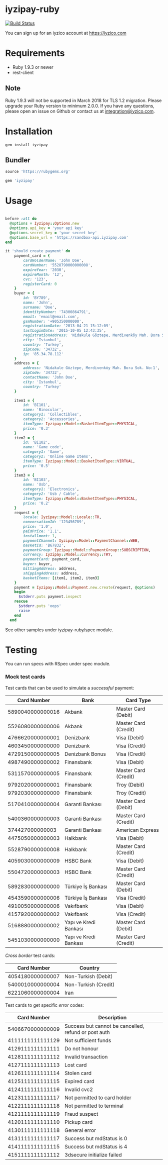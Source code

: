 # iyzipay-ruby

[![Build Status](https://travis-ci.org/iyzico/iyzipay-ruby.svg?branch=master)](https://travis-ci.org/iyzico/iyzipay-ruby)

You can sign up for an iyzico account at https://iyzico.com

# Requirements

* Ruby 1.9.3 or newer
* rest-client

## Note

Ruby 1.9.3 will not be supported in March 2018 for TLS 1.2 migration. Please upgrade your Ruby version to minimum 2.0.0. If you have any questions, please open an issue on Github or contact us at integration@iyzico.com.

# Installation

    gem install iyzipay

## Bundler

``` ruby
source 'https://rubygems.org'

gem 'iyzipay'

```

# Usage

```ruby

before :all do
  @options = Iyzipay::Options.new
  @options.api_key = 'your api key'
  @options.secret_key = 'your secret key'
  @options.base_url = 'https://sandbox-api.iyzipay.com'
end

it 'should create payment' do
    payment_card = {
        cardHolderName: 'John Doe',
        cardNumber: '5528790000000008',
        expireYear: '2030',
        expireMonth: '12',
        cvc: '123',
        registerCard: 0
    }
    buyer = {
        id: 'BY789',
        name: 'John',
        surname: 'Doe',
        identityNumber: '74300864791',
        email: 'email@email.com',
        gsmNumber: '+905350000000',
        registrationDate: '2013-04-21 15:12:09',
        lastLoginDate: '2015-10-05 12:43:35',
        registrationAddress: 'Nidakule Göztepe, Merdivenköy Mah. Bora Sok. No:1',
        city: 'Istanbul',
        country: 'Turkey',
        zipCode: '34732',
        ip: '85.34.78.112'
    }
    address = {
        address: 'Nidakule Göztepe, Merdivenköy Mah. Bora Sok. No:1',
        zipCode: '34732',
        contactName: 'John Doe',
        city: 'Istanbul',
        country: 'Turkey'
    }

    item1 = {
        id: 'BI101',
        name: 'Binocular',
        category1: 'Collectibles',
        category2: 'Accessories',
        itemType: Iyzipay::Model::BasketItemType::PHYSICAL,
        price: '0.3'
    }
    item2 = {
        id: 'BI102',
        name: 'Game code',
        category1: 'Game',
        category2: 'Online Game Items',
        itemType: Iyzipay::Model::BasketItemType::VIRTUAL,
        price: '0.5'
    }
    item3 = {
        id: 'BI103',
        name: 'Usb',
        category1: 'Electronics',
        category2: 'Usb / Cable',
        itemType: Iyzipay::Model::BasketItemType::PHYSICAL,
        price: '0.2'
    }
    request = {
        locale: Iyzipay::Model::Locale::TR,
        conversationId: '123456789',
        price: '1.0',
        paidPrice: '1.1',
        installment: 1,
        paymentChannel: Iyzipay::Model::PaymentChannel::WEB,
        basketId: 'B67832',
        paymentGroup: Iyzipay::Model::PaymentGroup::SUBSCRIPTION,
        currency: Iyzipay::Model::Currency::TRY,
        paymentCard: payment_card,
        buyer: buyer,
        billingAddress: address,
        shippingAddress: address,
        basketItems: [item1, item2, item3]
    }
    payment = Iyzipay::Model::Payment.new.create(request, @options)
    begin
      $stderr.puts payment.inspect
    rescue
      $stderr.puts 'oops'
      raise
    end
  end
```
See other samples under iyzipay-ruby/spec module.

Testing
=======

You can run specs with RSpec under spec module.

### Mock test cards

Test cards that can be used to simulate a *successful* payment:

Card Number      | Bank                       | Card Type
-----------      | ----                       | ---------
5890040000000016 | Akbank                     | Master Card (Debit)
5526080000000006 | Akbank                     | Master Card (Credit)
4766620000000001 | Denizbank                  | Visa (Debit)
4603450000000000 | Denizbank                  | Visa (Credit)
4729150000000005 | Denizbank Bonus            | Visa (Credit)
4987490000000002 | Finansbank                 | Visa (Debit)
5311570000000005 | Finansbank                 | Master Card (Credit)
9792020000000001 | Finansbank                 | Troy (Debit)
9792030000000000 | Finansbank                 | Troy (Credit)
5170410000000004 | Garanti Bankası            | Master Card (Debit)
5400360000000003 | Garanti Bankası            | Master Card (Credit)
374427000000003  | Garanti Bankası            | American Express
4475050000000003 | Halkbank                   | Visa (Debit)
5528790000000008 | Halkbank                   | Master Card (Credit)
4059030000000009 | HSBC Bank                  | Visa (Debit)
5504720000000003 | HSBC Bank                  | Master Card (Credit)
5892830000000000 | Türkiye İş Bankası         | Master Card (Debit)
4543590000000006 | Türkiye İş Bankası         | Visa (Credit)
4910050000000006 | Vakıfbank                  | Visa (Debit)
4157920000000002 | Vakıfbank                  | Visa (Credit)
5168880000000002 | Yapı ve Kredi Bankası      | Master Card (Debit)
5451030000000000 | Yapı ve Kredi Bankası      | Master Card (Credit)

*Cross border* test cards:

Card Number      | Country
-----------      | -------
4054180000000007 | Non-Turkish (Debit)
5400010000000004 | Non-Turkish (Credit)
6221060000000004 | Iran

Test cards to get specific *error* codes:

Card Number       | Description
-----------       | -----------
5406670000000009  | Success but cannot be cancelled, refund or post auth
4111111111111129  | Not sufficient funds
4129111111111111  | Do not honour
4128111111111112  | Invalid transaction
4127111111111113  | Lost card
4126111111111114  | Stolen card
4125111111111115  | Expired card
4124111111111116  | Invalid cvc2
4123111111111117  | Not permitted to card holder
4122111111111118  | Not permitted to terminal
4121111111111119  | Fraud suspect
4120111111111110  | Pickup card
4130111111111118  | General error
4131111111111117  | Success but mdStatus is 0
4141111111111115  | Success but mdStatus is 4
4151111111111112  | 3dsecure initialize failed
